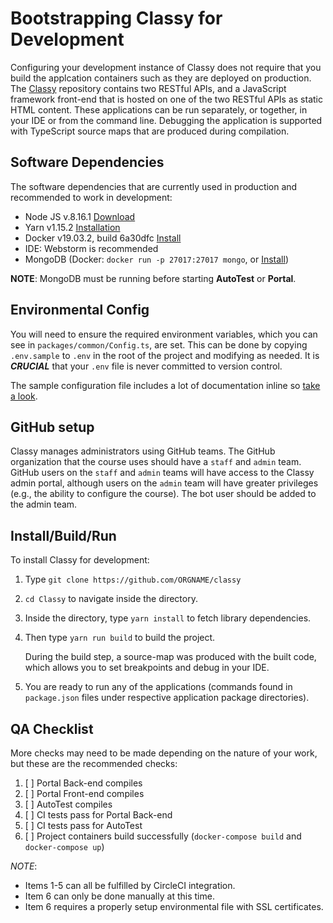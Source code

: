 # Bootstrapping Classy for Development

Configuring your development instance of Classy does not require that you build the applcation containers such as they are deployed on production. The [Classy](https://github.com/ubccpsc/classy) repository contains two RESTful APIs, and a JavaScript framework front-end that is hosted on one of the two RESTful APIs as static HTML content. These applications can be run separately, or together, in your IDE or from the command line. Debugging the application is supported with TypeScript source maps that are produced during compilation.

## Software Dependencies

The software dependencies that are currently used in production and recommended to work in development:

- Node JS v.8.16.1 [Download](https://nodejs.org/en/download/)
- Yarn v1.15.2 [Installation](https://yarnpkg.com/lang/en/docs/install)
- Docker v19.03.2, build 6a30dfc [Install](https://docs.docker.com/install/)
- IDE: Webstorm is recommended
- MongoDB (Docker: `docker run -p 27017:27017 mongo`, or [Install](https://docs.mongodb.com/manual/installation/))

**NOTE**: MongoDB must be running before starting **AutoTest** or **Portal**.

## Environmental Config

You will need to ensure the required environment variables, which you can see in `packages/common/Config.ts`, are set.
This can be done by copying `.env.sample` to `.env` in the root of the project and modifying as needed. It is ***CRUCIAL*** that your `.env` file is never committed to version control.

The sample configuration file includes a lot of documentation inline so [take a look](https://github.com/ubccpsc/classy/blob/master/.env.sample).

## GitHub setup

Classy manages administrators using GitHub teams. The GitHub organization that the course uses should have a `staff` and `admin` team. GitHub users on the `staff` and `admin` teams will have access to the Classy admin portal, although users on the `admin` team will have greater privileges (e.g., the ability to configure the course). The bot user should be added to the admin team.

## Install/Build/Run

To install Classy for development:

1. Type `git clone https://github.com/ORGNAME/classy`
2. `cd Classy` to navigate inside the directory.
3. Inside the directory, type `yarn install` to fetch library dependencies.
4. Then type `yarn run build` to build the project.

   During the build step, a source-map was produced with the built code, which allows you to set breakpoints and debug in your IDE.
5. You are ready to run any of the applications (commands found in `package.json` files under respective application package directories).

## QA Checklist

More checks may need to be made depending on the nature of your work, but these are the recommended checks: 

1. [ ] Portal Back-end compiles
2. [ ] Portal Front-end compiles
3. [ ] AutoTest compiles
4. [ ] CI tests pass for Portal Back-end
5. [ ] CI tests pass for AutoTest
6. [ ] Project containers build successfully (`docker-compose build` and `docker-compose up`)

*NOTE*:

- Items 1-5 can all be fulfilled by CircleCI integration.
- Item 6 can only be done manually at this time.
- Item 6 requires a properly setup environmental file with SSL certificates.
